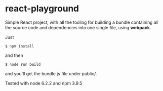 # react-playground

Simple React project, with all the tooling for building a bundle containing all the source code and 
dependencies into one single file, using **webpack**.

Just 

```
$ npm install
```

and then 

```
$ node run build
```

and you'll get the bundle.js file under public/.

Tested with node 6.2.2 and npm 3.9.5
